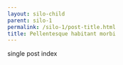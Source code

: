```yaml
---
layout: silo-child
parent: silo-1
permalink: /silo-1/post-title.html
title: Pellentesque habitant morbi
---
```


single post index